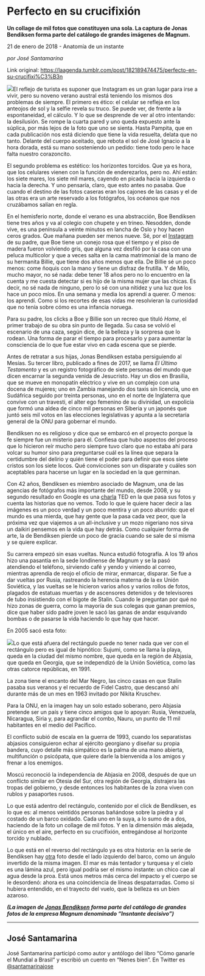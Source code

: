 # Perfecto en su crucifixión

**Un collage de mil fotos que constituyen una sola. La captura de Jonas Bendiksen forma parte del catálogo de grandes imágenes de Magnum.**

21 de enero de 2018 - Anatomía de un instante

_por José Santamarina_

Link original: https://laagenda.tumblr.com/post/182189474475/perfecto-en-su-crucifixi%C3%B3n

![](https://64.media.tumblr.com/d4f9d59d874ab5067413977657530f61/tumblr_inline_ploqvzdppy1t6q87u_500.jpg)El reflejo de turista es suponer que Instagram es un gran lugar para irse a vivir, pero su noveno verano austral está teniendo los mismos dos problemas de siempre. El primero es ético: el celular se refleja en los anteojos de sol y la selfie revela su truco. Se puede ver, de frente a la espontaneidad, el cálculo. Y lo que se desprende de ver al otro intentando: la desilusión. Se rompe la cuarta pared y uno queda expuesto ante la súplica, por más lejos de la foto que uno se sienta. Hasta Pampita, que en cada publicación nos está diciendo que tiene la vida resuelta, delata que no tanto. Delante del cuerpo aceitado, que rebota el sol de José Ignacio a la hora dorada, está su mano sosteniendo un pedido: tiene todo pero le hace falta nuestro corazoncito. 

El segundo problema es estético: los horizontes torcidos. Que ya es hora, que los celulares vienen con la función de enderezarlos, pero no. Ahí están: los siete mares, los siete mil mares, cayendo en picada hacia la izquierda o hacia la derecha. Y uno pensaría, claro, que esto antes no pasaba. Que cuando el destino de las fotos caseras eran los cajones de las casas y el de las otras era un arte reservado a los fotógrafos, los océanos que nos cruzábamos salían en regla.

En el hemisferio norte, donde el verano es una abstracción, Boe Bendiksen tiene tres años y va al colegio con chupete y en trineo. Nesodden, donde vive, es una península a veinte minutos en lancha de Oslo y hoy hacen ceros grados. Que mañana pueden ser menos nueve. Sé, por el [Instagram](https://www.instagram.com/jonasbendiksen/) de su padre, que Boe tiene un conejo rosa que el tiempo y el piso de madera fueron volviendo gris, que alguna vez desfiló por la casa con una peluca multicolor y que a veces salta en la cama matrimonial de la mano de su hermanita Billie, que tiene dos años menos que ella. De Billie sé un poco menos: come ñoquis con la mano y tiene un disfraz de frutilla. Y de Milo, mucho mayor, no sé nada: debe tener 18 años pero no lo encuentro en la cuenta y me cuesta detectar si es hijo de la misma mujer que las chicas. Es decir, no sé nada de ninguno, pero lo sé con una nitidez y una luz que los hace un poco míos. En una semana y media los aprendí a querer. O menos: los aprendí. Como si los recortes de esas vidas me resolvieran la curiosidad que no tenía sobre cómo es una infancia noruega. 

Para su padre, los clicks a Boe y Billie son un recreo que tituló *Home*, el primer trabajo de su obra sin punto de llegada. Su casa se volvió el escenario de una caza, según dice, de la belleza y la sorpresa que lo rodean. Una forma de parar el tiempo para procesarlo y para aumentar la consciencia de lo que fue estar vivo en cada escena que se pierde.

Antes de retratar a sus hijas, Jonas Bendiksen estaba persiguiendo al Mesías. Su tercer libro, publicado a fines de 2017, se llama *El Último Testamento* y es un registro fotográfico de siete personas del mundo que dicen encarnar la segunda venida de Jesucristo. Hay un dios en Brasilia, que se mueve en monopatín eléctrico y vive en un complejo con una docena de mujeres; uno en Zambia manejando dos taxis sin licencia, uno en Sudáfrica seguido por treinta personas, uno en el norte de Inglaterra que convive con un travesti, el alter ego femenino de su divinidad, un expolicía que formó una aldea de cinco mil personas en Siberia y un japonés que juntó seis mil votos en las elecciones legislativas y apunta a la secretaría general de la ONU para gobernar el mundo. 

Bendiksen no es religioso y dice que se embarcó en el proyecto porque la fe siempre fue un misterio para él. Confiesa que hubo aspectos del proceso que lo hicieron reír mucho pero siempre tuvo claro que no estaba ahí para volcar su humor sino para preguntarse cuál es la línea que separa la certidumbre del delirio y quién tiene el poder para definir que esos siete cristos son los siete locos. Qué convicciones son un disparate y cuáles son aceptables para hacerse un lugar en la sociedad en la que germinan.

Con 42 años, Bendiksen es miembro asociado de Magnum, una de las agencias de fotógrafos más importante del mundo, desde 2008, y su segundo resultado en Google es una [charla](https://www.youtube.com/watch?v=kkDK0GL95xw) TED en la que pasa sus fotos y cuenta las historias que no vemos. Todo lo que le quiere hacer decir a las imágenes es un poco verdad y un poco mentira y un poco aburrido: que el mundo es una mierda, que hay gente que la pasa cada vez peor, que la próxima vez que viajemos a un all-inclusive y un mozo nigeriano nos sirva un daikiri pensemos en la vida que hay detrás. Como cualquier forma de arte, la de Bendiksen pierde un poco de gracia cuando se sale de sí misma y se quiere explicar. 

Su carrera empezó sin esas vueltas. Nunca estudió fotografía. A los 19 años hizo una pasantía en la sede londinense de Magnum y se la pasó atendiendo el teléfono, sirviendo café y yendo y viniendo al correo, mientras aprendía de reojo el oficio de mirar, enmarcar, disparar. Se fue a dar vueltas por Rusia, rastreando la herencia materna de la ex Unión Soviética, y las vueltas se le hicieron varios años y varios rollos de fotos, plagados de estatuas muertas y de ascensores detenidos y de televisores de tubo insistiendo con el bigote de Stalin. Cuando le preguntan por qué no hizo zonas de guerra, como la mayoría de sus colegas que ganan premios, dice que haber sido padre joven le sacó las ganas de andar esquivando bombas o de pasarse la vida haciendo lo que hay que hacer.

En 2005 sacó esta foto:

![](https://64.media.tumblr.com/d4f9d59d874ab5067413977657530f61/tumblr_inline_ploqvzdppy1t6q87u_500.jpg)Lo que está afuera del rectángulo puede no tener nada que ver con el rectángulo pero es igual de hipnótico: Sujumi, como se llama la playa, queda en la ciudad del mismo nombre, que queda en la región de Abjasia, que queda en Georgia, que se independizó de la Unión Soviética, como las otras catorce repúblicas, en 1991. 

La zona tiene el encanto del Mar Negro, las cinco casas en que Stalin pasaba sus veranos y el recuerdo de Fidel Castro, que descansó ahí durante más de un mes en 1963 invitado por Nikita Kruschev.

Para la ONU, en la imagen hay un solo estado soberano, pero Abjasia pretende ser un país y tiene cinco amigos que lo apoyan: Rusia, Venezuela, Nicaragua, Siria y, para agrandar el combo, Nauru, un punto de 11 mil habitantes en el medio del Pacífico. 

El conflicto subió de escala en la guerra de 1993, cuando los separatistas abjasios consiguieron echar al ejército georgiano y diseñar su propia bandera, cuyo detalle más simpático es la palma de una mano abierta, multifunción o psicópata, que quiere darle la bienvenida a los amigos y frenar a los enemigos. 

Moscú reconoció la independencia de Abjasia en 2008, después de que un conflicto similar en Otesia del Sur, otra región de Georgia, distrajera las tropas del gobierno, y desde entonces los habitantes de la zona viven con rublos y pasaportes rusos. 

Lo que está adentro del rectángulo, contenido por el click de Bendiksen, es lo que es: al menos veintidós personas bañándose sobre la piedra y al costado de un barco oxidado. Cada uno en la suya, a lo sumo de a dos, haciendo de la foto un collage de mil fotos. Y en la dimensión más alejada, el único en el aire, perfecto en su crucifixión, entregándose al horizonte torcido y nublado.

Lo que está en el reverso del rectángulo ya es otra historia: en la serie de Bendiksen hay [otra](https://www.google.com/search?q=jonas+Bendiksen+Sujumi&source=lnms&tbm=isch&sa=X&ved=0ahUKEwj24Izl-P7fAhXBK7kGHVaVCKkQ_AUIDigB&biw=1427&bih=713#imgrc=WpvgaA3tiUk_VM:) foto desde el lado izquierdo del barco, como un ángulo invertido de la misma imagen. El mar es más tentador y turquesa y el cielo es una lámina azul, pero igual podría ser el mismo instante: un chico cae al agua desde la proa. Está unos metros más cerca del impacto y el cuerpo se le desordenó: ahora es una coincidencia de líneas despatarradas. Como si hubiera entendido, en el trayecto del vuelo, que la belleza es un bien azaroso.

***(La imagen de [Jonas Bendiksen](https://www.jonasbendiksen.com) forma parte del catálogo de grandes fotos de la empresa Magnum denominado “Insntante decisivo”)*** 

  




---

José Santamarina
----------------

 José Santamarina participó como autor y antólogo del libro “Cómo ganarle el Mundial a Brasil” y escribió un cuento en “Nenes bien”. En Twitter es [@santamarinajose](https://twitter.com/santamarinajose?lang=es) 

